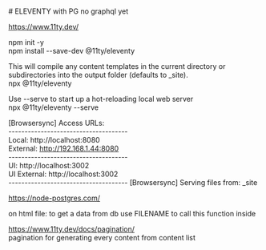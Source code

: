 <br/># ELEVENTY with PG no graphql yet

https://www.11ty.dev/ <br/>

npm init -y <br/>
npm install --save-dev @11ty/eleventy <br/>

This will compile any content templates in the current directory or subdirectories into the output folder (defaults to \_site). <br/>
npx @11ty/eleventy <br/>

Use --serve to start up a hot-reloading local web server <br/>
npx @11ty/eleventy --serve <br/>

[Browsersync] Access URLs: <br />
------------------------------------- <br />
Local: http://localhost:8080 <br />
External: http://192.168.1.44:8080 <br />
------------------------------------- <br />
UI: http://localhost:3002 <br />
UI External: http://localhost:3002 <br />
------------------------------------- [Browsersync] Serving files from: \_site
<br />

https://node-postgres.com/ <br/>

on html file: to get a data from db use FILENAME to call this function inside

https://www.11ty.dev/docs/pagination/<br/>
pagination for generating every content from content list<br/>
